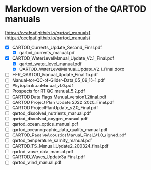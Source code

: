 # Markdown version of the QARTOD manuals

[https://ocefpaf.github.io/qartod_manuals](https://ocefpaf.github.io/qartod_manuals)

- [x] QARTOD_Currents_Update_Second_Final.pdf
  - [x] qartod_currents_manual.pdf
- [x] QARTOD_WaterLevelManual_Update_V2.1_Final.pdf
  - [x] qartod_water_level_manual.pdf
  - [x] QARTOD_WaterLevelManual_Update_V2.1_Final.docx
- [ ] HFR_QARTOD_Manual_Update_Final 1b.pdf
- [ ] Manual-for-QC-of-Glider-Data_05_09_16-1.pdf
- [ ] PhytoplanktonManual_v1.0.pdf
- [ ] Prospects for RT QC manual_5.2.pdf
- [ ] QARTOD Data Flags Manual_version1.2final.pdf
- [ ] QARTOD Project Plan Update 2022-2026_Final.pdf
- [ ] QARTOD ProjectPlanUpdate_v2.0_Final.pdf
- [ ] qartod_dissolved_nutrients_manual.pdf
- [ ] qartod_dissolved_oxygen_manual.pdf
- [ ] qartod_ocean_optics_manual.pdf
- [ ] qartod_oceanographic_data_quality_manual.pdf
- [ ] QARTOD_PassiveAcousticsManual_Final_V1.0_signed.pdf
- [ ] qartod_temperature_salinity_manual.pdf
- [ ] QARTOD_TS_Manual_Update2_200324_final.pdf
- [ ] qartod_wave_data_manual.pdf
- [ ] QARTOD_Waves_Update3a Final.pdf
- [ ] qartod_wind_manual.pdf
